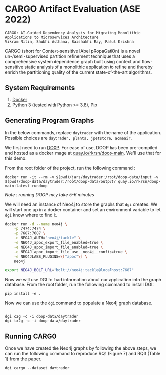 # CARGO Artifact Evaluation (ASE 2022)

```
CARGO: AI-Guided Dependency Analysis for Migrating Monolithic Applications to Microservices Architecture
Vikram Nitin, Shubhi Asthana, Baishakhi Ray, Rahul Krishna
```

CARGO (short for Context-sensitive lAbel pRopaGatiOn) is a novel un-/semi-supervised partition refinement technique that uses a comprehensive system dependence graph built using context and flow-sensitive static analysis of a monolithic application to refine and thereby enrich the partitioning quality of the current state-of-the-art algorithms.

## System Requirements

1. [Docker](docker.io)
1. Python 3 (tested with Python >= 3.8), Pip

## Generating Program Graphs

In the below commands, replace `daytrader` with the name of the application. Possible choices are `daytrader, plants, jpetstore, acmeair`.

We first need to run [DOOP](https://bitbucket.org/yanniss/doop/src/master/). For ease of use, DOOP has been pre-compiled and hosted as a docker image at [quay.io/rkrsn/doop-main](quay.io/rkrsn/doop-main). We'll use that for this demo.

From the root folder of the project, run the following command :
```
docker run -it --rm -v $(pwd)/jars/daytrader:/root/doop-data/input -v $(pwd)/doop-data/daytrader:/root/doop-data/output/ quay.io/rkrsn/doop-main:latest rundoop
```
_Note : running DOOP may take 5-6 minutes_

We will need an instance of Neo4j to store the graphs that `dgi` creates. We will start one up in a docker container and set an environment variable to let `dgi` know where to find it.

```bash
docker run -d --name neo4j \
    -p 7474:7474 \
    -p 7687:7687 \
    -e NEO4J_AUTH="neo4j/tackle" \
    -e NEO4J_apoc_export_file_enabled=true \
    -e NEO4J_apoc_import_file_enabled=true \
    -e NEO4J_apoc_import_file_use__neo4j__config=true \
    -e NEO4JLABS_PLUGINS=\["apoc"\] \
    neo4j

export NEO4J_BOLT_URL="bolt://neo4j:tackle@localhost:7687"
```

Now we will use DGI to load information about our application into the graph database. From the root folder, run the following command to install DGI:
```
pip install -e .
```

Now we can use the `dgi` command to populate a Neo4j graph database.
```

dgi c2g -c -i doop-data/daytrader
dgi tx2g -c -i doop-data/daytrader
```

## Running CARGO

Once we have created the Neo4j graphs by following the above steps, we can run the following command to reproduce RQ1 (Figure 7) and RQ3 (Table 1) from the paper.
```
dgi cargo --dataset daytrader
```
